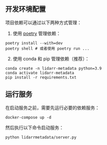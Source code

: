 ## 开发环境配置

项目依赖可以通过以下两种方式管理：

1. 使用 [poetry](https://python-poetry.org) 管理依赖：
```shell
poetry install --with=dev
poetry shell # 或者使用 poetry run ...
```

2. 使用 conda 和 pip 管理依赖（推荐）：
```shell
conda create -n lidarr-metadata python=3.9
conda activate lidarr-metadata
pip install -r requirements.txt
```

## 运行服务
在启动服务之前，需要先运行必要的依赖服务：
```shell
docker-compose up -d
```

然后执行以下命令启动服务：
```shell
python lidarrmetadata/server.py
```